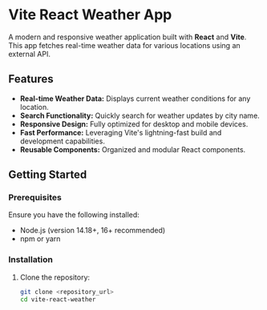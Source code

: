 # Vite React Weather App

A modern and responsive weather application built with **React** and **Vite**. This app fetches real-time weather data for various locations using an external API.

## Features

- **Real-time Weather Data:** Displays current weather conditions for any location.
- **Search Functionality:** Quickly search for weather updates by city name.
- **Responsive Design:** Fully optimized for desktop and mobile devices.
- **Fast Performance:** Leveraging Vite's lightning-fast build and development capabilities.
- **Reusable Components:** Organized and modular React components.

## Getting Started

### Prerequisites

Ensure you have the following installed:

- Node.js (version 14.18+, 16+ recommended)
- npm or yarn

### Installation

1. Clone the repository:
   ```bash
   git clone <repository_url>
   cd vite-react-weather
